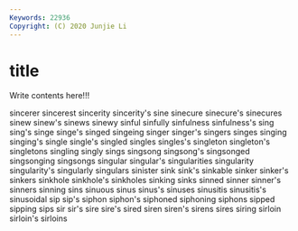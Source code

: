 ```yaml
---
Keywords: 22936
Copyright: (C) 2020 Junjie Li
---
```


# title

Write contents here!!!

sincerer 
sincerest 
sincerity 
sincerity's 
sine 
sinecure 
sinecure's 
sinecures 
sinew 
sinew's
sinews 
sinewy 
sinful 
sinfully 
sinfulness 
sinfulness's 
sing 
sing's 
singe 
singe's
singed 
singeing 
singer 
singer's 
singers 
singes 
singing 
singing's 
single 
single's
singled 
singles 
singles's 
singleton 
singleton's 
singletons 
singling 
singly 
sings 
singsong
singsong's 
singsonged 
singsonging 
singsongs 
singular 
singular's 
singularities 
singularity 
singularity's 
singularly
singulars 
sinister 
sink 
sink's 
sinkable 
sinker 
sinker's 
sinkers 
sinkhole 
sinkhole's
sinkholes 
sinking 
sinks 
sinned 
sinner 
sinner's 
sinners 
sinning 
sins 
sinuous
sinus 
sinus's 
sinuses 
sinusitis 
sinusitis's 
sinusoidal 
sip 
sip's 
siphon 
siphon's
siphoned 
siphoning 
siphons 
sipped 
sipping 
sips 
sir 
sir's 
sire 
sire's
sired 
siren 
siren's 
sirens 
sires 
siring 
sirloin 
sirloin's 
sirloins 
